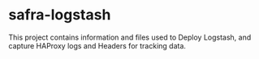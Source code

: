 # safra-logstash

This project contains information and files used to Deploy Logstash, and capture HAProxy logs and Headers for tracking data.
